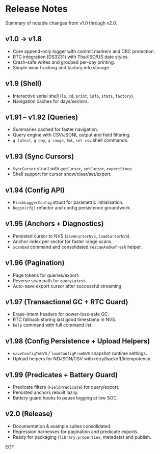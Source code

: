 # Release Notes

Summary of notable changes from v1.0 through v2.0.

## v1.0 → v1.8

- Core append-only logger with commit markers and CRC protection.
- RTC integration (DS3231) with Thai/ISO/US date styles.
- Crash-safe writes and grouped per-day printing.
- Simple wear tracking and factory info storage.

## v1.9 (Shell)

- Interactive serial shell (`ls`, `cd`, `print`, `info`, `stats`, `factory`).
- Navigation caches for days/sectors.

## v1.91 – v1.92 (Queries)

- Summaries cached for faster navigation.
- Query engine with CSV/JSONL output and field filtering.
- `q latest`, `q day`, `q range`, `fmt`, `set csv` shell commands.

## v1.93 (Sync Cursors)

- `SyncCursor` struct with `getCursor`, `setCursor`, `exportSince`.
- Shell support for cursor show/clear/set/export.

## v1.94 (Config API)

- `FlashLoggerConfig` struct for parametric initialisation.
- `begin(cfg)` refactor and config persistence groundwork.

## v1.95 (Anchors + Diagnostics)

- Persisted cursor to NVS (`saveCursorNVS`, `loadCursorNVS`).
- Anchor index per sector for faster range scans.
- `scanbad` command and consolidated `rescanAndRefresh` helper.

## v1.96 (Pagination)

- Page tokens for queries/export.
- Reverse scan path for `queryLatest`.
- Auto-save export cursor after successful streaming.

## v1.97 (Transactional GC + RTC Guard)

- Erase-intent headers for power-loss-safe GC.
- RTC fallback storing last good timestamp in NVS.
- `help` command with full command list.

## v1.98 (Config Persistence + Upload Helpers)

- `saveConfigToNVS` / `loadConfigFromNVS` snapshot runtime settings.
- Upload helpers for NDJSON/CSV with retry/backoff/idempotency.

## v1.99 (Predicates + Battery Guard)

- Predicate filters (`FieldPredicate`) for query/export.
- Persisted anchors rebuilt lazily.
- Battery guard hooks to pause logging at low SOC.

## v2.0 (Release)

- Documentation & example suites consolidated.
- Regression harnesses for pagination and predicate exports.
- Ready for packaging (`library.properties`, metadata) and publish.

EOF
